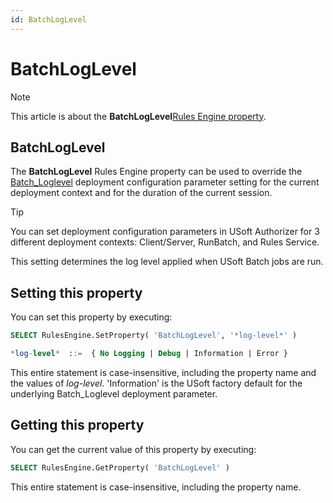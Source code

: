 ```yaml
---
id: BatchLogLevel
---
```


# BatchLogLevel



> [!NOTE]
> This article is about the **BatchLogLevel**[Rules Engine property](/docs/Modeller%20and%20Rules%20Engine/Rules%20Engine%20properties).

## **BatchLogLevel**

The **BatchLogLevel** Rules Engine property can be used to override the [Batch_Loglevel](/docs/Authorisation%20and%20access/Deployment%20configurations/Batch_Loglevel.md) deployment configuration parameter setting for the current deployment context and for the duration of the current session.

> [!TIP]
> You can set deployment configuration parameters in USoft Authorizer for 3 different deployment contexts: Client/Server, RunBatch, and Rules Service.

This setting determines the log level applied when USoft Batch jobs are run.

## Setting this property

You can set this property by executing:

```sql
SELECT RulesEngine.SetProperty( 'BatchLogLevel', '*log-level*' )

*log-level*  ::=  { No Logging | Debug | Information | Error }
```

This entire statement is case-insensitive, including the property name and the values of *log-level*. 'Information' is the USoft factory default for the underlying Batch_Loglevel deployment parameter.

## Getting this property

You can get the current value of this property by executing:

```sql
SELECT RulesEngine.GetProperty( 'BatchLogLevel' )
```

This entire statement is case-insensitive, including the property name.